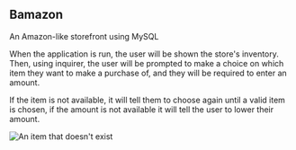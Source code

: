 ## Bamazon
An Amazon-like storefront using MySQL

When the application is run, the user will be shown the store's inventory. Then, using inquirer, the user will be prompted to
make a choice on which item they want to make a purchase of, and they will be required to enter an amount.

If the item is not available, it will tell them to choose again until a valid item is chosen, if the amount is not available it will
tell the user to lower their amount.

![An item that doesn't exist](https://gyazo.com/1aea7779332165c2bf0ad861dc65581b)
